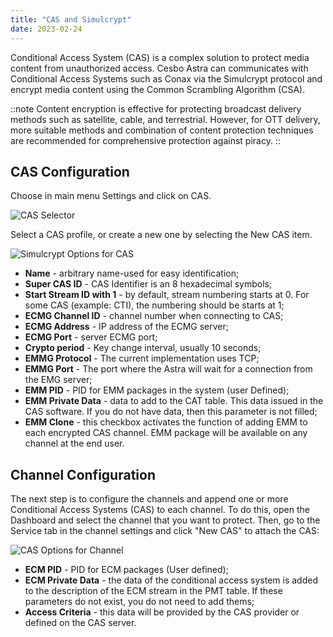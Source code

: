 ```yaml
---
title: "CAS and Simulcrypt"
date: 2023-02-24
---
```


Conditional Access System (CAS) is a complex solution to protect media content from unauthorized access. Cesbo Astra can communicates with Conditional Access Systems such as Conax via the Simulcrypt protocol and encrypt media content using the Common Scrambling Algorithm (CSA).

::note
Content encryption is effective for protecting broadcast delivery methods such as satellite, cable, and terrestrial. However, for OTT delivery, more suitable methods and combination of content protection techniques are recommended for comprehensive protection against piracy.
::

## CAS Configuration

Choose in main menu Settings and click on CAS.

![CAS Selector](https://cdn.cesbo.com/help/astra/delivery/broadcasting/cas/selector.png)

Select a CAS profile, or create a new one by selecting the New CAS item.

![Simulcrypt Options for CAS](https://cdn.cesbo.com/help/astra/delivery/broadcasting/cas/cas-options.png)

- **Name** - arbitrary name-used for easy identification;
- **Super CAS ID** - CAS Identifier is an 8 hexadecimal symbols;
- **Start Stream ID with 1** - by default, stream numbering starts at 0. For some CAS (example: CTI), the numbering should be starts at 1;
- **ECMG Channel ID** - channel number when connecting to CAS;
- **ECMG Address** - IP address of the ECMG server;
- **ECMG Port** - server ECMG port;
- **Crypto period** - Key change interval, usually 10 seconds;
- **EMMG Protocol** - The current implementation uses TCP;
- **EMMG Port** - The port where the Astra will wait for a connection from the EMG server;
- **EMM PID** - PID for EMM packages in the system (user Defined);
- **EMM Private Data** - data to add to the CAT table. This data issued in the CAS software. If you do not have data, then this parameter is not filled;
- **EMM Clone** - this checkbox activates the function of adding EMM to each encrypted CAS channel. EMM package will be available on any channel at the end user.

## Channel Configuration

The next step is to configure the channels and append one or more Conditional Access Systems (CAS) to each channel. To do this, open the Dashboard and select the channel that you want to protect. Then, go to the Service tab in the channel settings and click "New CAS" to attach the CAS:

![CAS Options for Channel](https://cdn.cesbo.com/help/astra/delivery/broadcasting/cas/channel-options.png)

- **ECM PID** - PID for ECM packages (User defined);
- **ECM Private Data** - the data of the conditional access system is added to the description of the ECM stream in the PMT table. If these parameters do not exist, you do not need to add thems;
- **Access Criteria** - this data will be provided by the CAS provider or defined on the CAS server.
